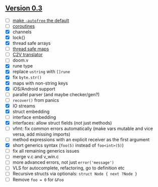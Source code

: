 ## [Version 0.3](https://github.com/vlang/v/projects/5)
- [ ] [make `-autofree` the default](https://github.com/vlang/v/issues/6989)
- [ ] [coroutines](https://github.com/vlang/v/issues/561)
- [x] channels
- [x] lock{}
- [x] thread safe arrays
- [ ] [thread safe maps](https://github.com/vlang/v/issues/6992)
- [ ] [C2V translator](https://github.com/vlang/v/issues/6985)
- [ ] doom.v
- [x] rune type
- [x] replace `ustring` with `[]rune`
- [x] fix `byte.str()`
- [x] maps with non-string keys
- [x] iOS/Android support
- [ ] parallel parser (and maybe checker/gen?)
- [ ] `recover()` from panics
- [x] IO streams
- [x] struct embedding
- [ ] interface embedding
- [x] interfaces: allow struct fields (not just methods)
- [ ] vfmt: fix common errors automatically (make vars mutable and vice versa, add missing imports)
- [ ] method expressions with an explicit receiver as the first argument
- [x] short generics syntax (`foo(5)` instead of `foo<int>(5)`)
- [ ] fix all remaining generics issues
- [ ] merge v.c and v_win.c
- [ ] more advanced errors, not just `error('message')`
- [ ] VLS for autocomplete, refactoring, go to definition etc
- [ ] Recursive structs via optionals: `struct Node { next ?Node }`
- [ ] Remove `foo = 0` for `&Foo`
